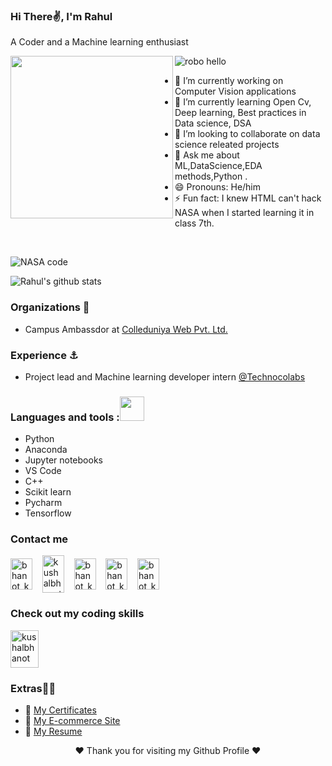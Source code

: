 ### Hi There✌, I'm  Rahul 
A Coder and a Machine learning enthusiast<br>

<img align="left" width="260" height="260" src="https://media.giphy.com/media/USV0ym3bVWQJJmNu3N/giphy.gif">

![robo hello](https://user-images.githubusercontent.com/51138087/93663951-39922d00-fa20-11ea-952b-48da7a6e5381.gif)<br>


- 🔭 I’m currently working on Computer Vision applications
- 🌱 I’m currently learning Open Cv, Deep learning, Best practices in Data science, DSA 
- 👯 I’m looking to collaborate on data science releated projects
- 💬 Ask me about  ML,DataScience,EDA methods,Python .
- 😄 Pronouns: He/him
- ⚡ Fun fact: I knew HTML can't hack NASA  when I started learning it in class 7th.

<br>

![NASA code](https://media.giphy.com/media/ZVik7pBtu9dNS/giphy.gif)

![Rahul's github stats](https://github-readme-stats.vercel.app/api?username=RahulRaj31&show_icons=true&theme=radical) 


### Organizations 🏢

- Campus Ambassdor at [Colleduniya Web Pvt. Ltd.](https://collegedunia.com/)

### Experience ⚓ 

- Project lead and Machine learning developer intern [@Technocolabs](https://github.com/Technocolabs100)

### Languages and tools :<img src="https://camo.githubusercontent.com/40dff491d4e8123af55298ef908faedb66c463e5/68747470733a2f2f6d656469612e67697068792e636f6d2f6d656469612f57556c706c634d704f43456d5447427442572f67697068792e676966" width="39px">


- Python
- Anaconda
- Jupyter notebooks
- VS Code
- C++
- Scikit learn
- Pycharm
- Tensorflow

### Contact me

<p align="left">
   <a href="mailto:pandeyrahulraj99@gmail.com"><img align="center" src="https://cdn.jsdelivr.net/npm/simple-icons@3.0.1/icons/gmail.svg" alt="bhanot_kushal" height="50" width="35" /></a> &nbsp;&nbsp;
  <a href="https://www.linkedin.com/in/rahul-raj-pandey-60b5861b1" target="_blank"><img align="center" src="https://cdn.jsdelivr.net/npm/simple-icons@3.0.1/icons/linkedin.svg" alt="kushalbhanot" height="60" width="35" /></a> &nbsp;&nbsp;
<a href="https://www.kaggle.com/rahulrajpandey31"><img align="center" src="https://cdn.jsdelivr.net/npm/simple-icons@3.0.1/icons/kaggle.svg" alt="bhanot_kushal" height="50" width="35" /></a> &nbsp;&nbsp;
  <a href="https://www.instagram.com/they.call.me.lunatic/"><img align="center" src="https://cdn.jsdelivr.net/npm/simple-icons@3.0.1/icons/instagram.svg" alt="bhanot_kushal" height="50" width="35" /></a> &nbsp;&nbsp;
    <a href="https://www.snapchat.com/add/lunatic.rahul"><img align="center" src="https://cdn.jsdelivr.net/npm/simple-icons@3.0.1/icons/snapchat.svg" alt="bhanot_kushal" height="50" width="35" /></a> &nbsp;&nbsp;

</p>

### Check out my coding skills
<p align="left">
  <a href="https://www.hackerrank.com/pandeyrahulraj99" target="_blank"><img align="center" src="https://cdn.jsdelivr.net/npm/simple-icons@3.0.1/icons/hackerrank.svg" alt="kushalbhanot" height="60" width="45" /></a> &nbsp;&nbsp;
</p>

### Extras🎈🎈
- 📄 [My Certificates](https://drive.google.com/drive/folders/15w2KqSBOAJteR4nXQbkcDOs3_r72ilc_?usp=sharing)
- 🎁 [My E-commerce Site](https://rahulice.herokuapp.com/)
- 📜 [My Resume](https://drive.google.com/file/d/1UdG_vv2-2yYdhz6xScpldjOJbyBd_35G/view?usp=sharing)


<p align="center"> 
❤️ Thank you for visiting my Github Profile ❤️</b>
</p>



 
